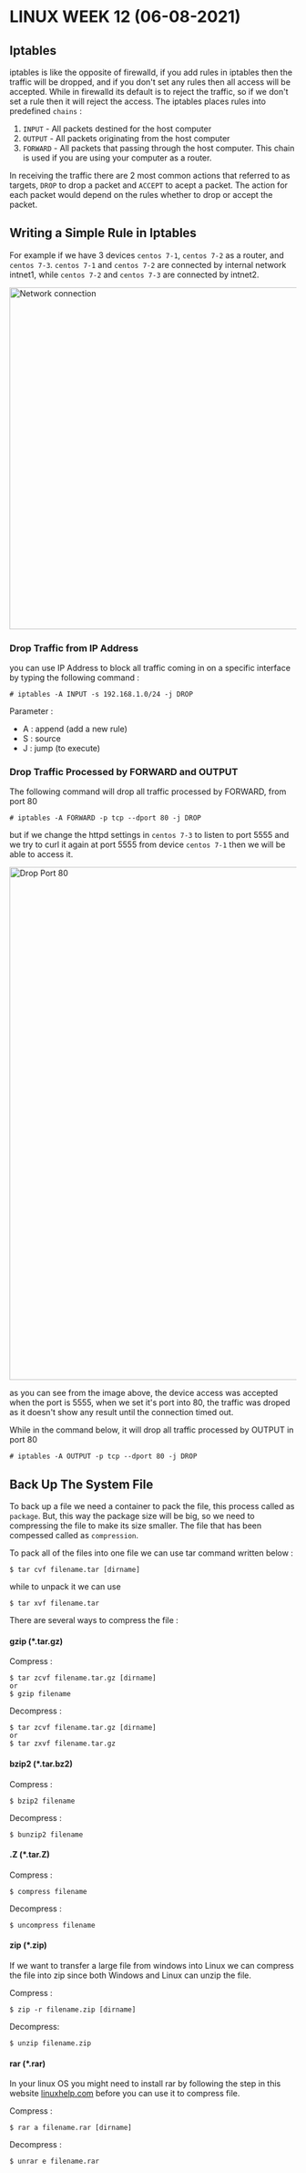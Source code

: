 # LINUX WEEK 12 (06-08-2021)
## Iptables
iptables is like the opposite of firewalld, if you add rules in iptables then the traffic will be dropped, and if you don't set any  rules then all access will be accepted. While in firewalld its default is to reject the traffic, so if we don't set a rule then it will reject the access. The iptables places rules into predefined `chains` :
1. `INPUT` - All packets destined for the host computer
2. `OUTPUT` - All packets originating from the host computer
3. `FORWARD` - All packets that passing through the host computer. This chain is used if you are using your computer as a router.

In receiving the traffic there are 2 most common actions that referred to as targets, `DROP` to drop a packet and `ACCEPT` to acept a packet. The action for each packet would depend on the rules whether to drop or accept the packet.

## Writing a Simple Rule in Iptables
For example if we have 3 devices `centos 7-1`, `centos 7-2` as a router, and `centos 7-3`. `centos 7-1` and `centos 7-2` are connected by internal network intnet1, while `centos 7-2` and `centos 7-3` are connected by intnet2.

<img src="Network.png" alt="Network connection" title="Network connection" width="600" />

### Drop Traffic from IP Address
you can use IP Address to block all traffic coming in on a specific interface by typing the following command :

```
# iptables -A INPUT -s 192.168.1.0/24 -j DROP
```

Parameter :
* A : append (add a new rule)
* S : source
* J : jump (to execute)

### Drop Traffic Processed by FORWARD and OUTPUT
The following command will drop all traffic processed by FORWARD, from port 80

```
# iptables -A FORWARD -p tcp --dport 80 -j DROP
```

but if we change the httpd settings in `centos 7-3` to listen to port 5555 and we try to curl it again at port 5555 from device `centos 7-1` then we will be able to access it.

<img src="dropPort80.PNG" alt="Drop Port 80" title="Drop Port 80" width="900" />

as you can see from the image above, the device access was accepted when the port is 5555, when we set it's port into 80, the traffic was droped as it doesn't show any result until the connection timed out.

While in the command below, it will drop all traffic processed by OUTPUT in port 80

```
# iptables -A OUTPUT -p tcp --dport 80 -j DROP
```

## Back Up The System File
To back up a file we need a  container to pack the file, this process called as `package`. But, this way the package size will be big, so we need to compressing the file to make its size smaller. The file that has been compessed called as `compression`.

To pack all of the files into one file we can use tar command written below :

```
$ tar cvf filename.tar [dirname]
```

while to unpack it we can use

```
$ tar xvf filename.tar
```

There are several ways to compress the file :

#### gzip (*.tar.gz)
Compress :

```
$ tar zcvf filename.tar.gz [dirname]
or
$ gzip filename
```
Decompress :

```
$ tar zcvf filename.tar.gz [dirname]
or
$ tar zxvf filename.tar.gz
```

#### bzip2 (*.tar.bz2)
Compress :

```
$ bzip2 filename
```
Decompress :

```
$ bunzip2 filename
```

#### .Z (*.tar.Z)
Compress :

```
$ compress filename
```

Decompress :

```
$ uncompress filename
```

#### zip (*.zip)
If we want to transfer a large file from windows into Linux we can compress the file into zip since both Windows and Linux can unzip the file.

Compress :

```
$ zip -r filename.zip [dirname]
```

Decompress:

```
$ unzip filename.zip
```

#### rar (*.rar)
In your linux OS you might need to install rar by following the step in this website [linuxhelp.com](https://www.linuxhelp.com/how-to-install-rar-unrar-on-centos-7) before you can use it to compress file.

Compress :

```
$ rar a filename.rar [dirname]
```

Decompress :

```
$ unrar e filename.rar
```